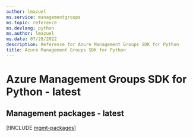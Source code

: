 ```yaml
---
author: lmazuel
ms.service: managementgroups
ms.topic: reference
ms.devlang: python
ms.author: lmazuel
ms.data: 07/28/2022
description: Reference for Azure Management Groups SDK for Python
title: Azure Management Groups SDK for Python
---
```

# Azure Management Groups SDK for Python - latest

## Management packages - latest
[!INCLUDE [mgmt-packages](management-groups-mgmt-index.md)]